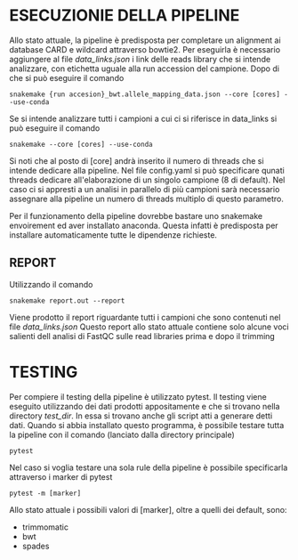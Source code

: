 # ESECUZIONIE DELLA PIPELINE

Allo stato attuale, la pipeline è predisposta per completare un alignment ai database CARD e wildcard attraverso bowtie2.
Per eseguirla è necessario aggiungere al file *data_links.json* i link delle reads library che si intende analizzare, con etichetta uguale alla run accession del campione.
Dopo di che si può eseguire il comando
	
	snakemake {run accesion}_bwt.allele_mapping_data.json --core [cores] --use-conda

Se si intende analizzare tutti i campioni a cui ci si riferisce in data_links si può eseguire il comando

	snakemake --core [cores] --use-conda

Si noti che al posto di [core] andrà inserito il numero di threads che si intende dedicare alla pipeline.
Nel file config.yaml si può specificare qunati threads dedicare all'elaborazione di un singolo campione (8 di default).
Nel caso ci si appresti a un analisi in parallelo di più campioni sarà necessario assegnare alla pipeline un numero di threads multiplo di questo parametro.

Per il funzionamento della pipeline dovrebbe bastare uno snakemake envoirement ed aver installato anaconda.
Questa infatti è predisposta per installare automaticamente tutte le dipendenze richieste.

## REPORT

Utilizzando il comando 

	snakemake report.out --report

Viene prodotto il report riguardante tutti i campioni che sono contenuti nel file *data_links.json*
Questo report allo stato attuale contiene solo alcune voci salienti dell analisi di FastQC sulle read libraries prima e dopo il trimming

# TESTING

Per compiere il testing della pipeline è utilizzato pytest.
Il testing viene eseguito utilizzando dei dati prodotti appositamente e che si trovano nella directory *test_dir*.
In essa si trovano anche gli script atti a generare detti dati.
Quando si abbia installato questo programma, è possibile testare tutta la pipeline con il comando (lanciato dalla directory principale)

	pytest

Nel caso si voglia testare una sola rule della pipeline è possibile specificarla attraverso i marker di pytest

	pytest -m [marker]

Allo stato attuale i possibili valori di [marker], oltre a quelli dei default, sono:
- trimmomatic
- bwt
- spades
